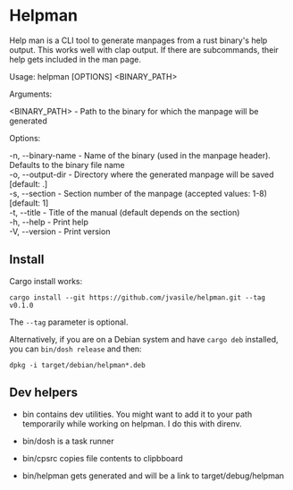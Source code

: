# Helpman

Help man is a CLI tool to generate manpages from a rust binary's help
output.  This works well with clap output.  If there are subcommands,
their help gets included in the man page.

Usage: helpman [OPTIONS] <BINARY_PATH>

Arguments:

  <BINARY_PATH> - Path to the binary for which the manpage will be generated

Options:

  -n, --binary-name - Name of the binary (used in the manpage header). Defaults to the binary file name  
  -o, --output-dir - Directory where the generated manpage will be saved [default: .]  
  -s, --section - Section number of the manpage (accepted values: 1-8) [default: 1]  
  -t, --title - Title of the manual (default depends on the section)  
  -h, --help - Print help  
  -V, --version - Print version

## Install

Cargo install works:

```
cargo install --git https://github.com/jvasile/helpman.git --tag v0.1.0
```

The `--tag` parameter is optional.

Alternatively, if you are on a Debian system and have `cargo deb`
installed, you can `bin/dosh release` and then:

```
dpkg -i target/debian/helpman*.deb
```

## Dev helpers

 * bin contains dev utilities.  You might want to add it to your path temporarily while working on helpman.  I do this with direnv.

 * bin/dosh is a task runner

 * bin/cpsrc copies file contents to clipbboard

 * bin/helpman gets generated and will be a link to target/debug/helpman
